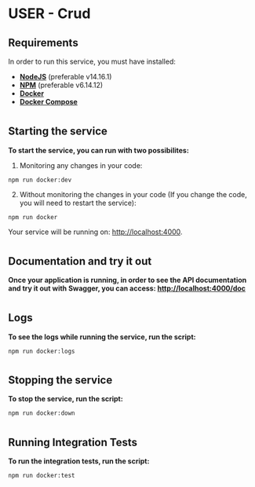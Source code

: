 # USER - Crud

## Requirements

In order to run this service, you must have installed:
  - [**NodeJS**](https://nodejs.org/en/download/) (preferable v14.16.1)
  - [**NPM**](https://nodejs.org/en/download/) (preferable v6.14.12)
  - [**Docker**](https://store.docker.com/search?type=edition&offering=community)
  - [**Docker Compose**](https://docs.docker.com/compose/install/)

#
## Starting the service

**To start the service, you can run with two possibilites:**

  1. Monitoring any changes in your code:

    npm run docker:dev

  2. Without monitoring the changes in your code (If you change the code, you will need to restart the service):

    npm run docker

Your service will be running on: [http://localhost:4000](http://localhost:4000).
#
## Documentation and try it out
**Once your application is running, in order to see the API documentation and try it out with Swagger, you can access: [http://localhost:4000/doc](http://localhost:4000/doc)** 
#
## Logs
**To see the logs while running the service, run the script:**

    npm run docker:logs
#
## Stopping the service
**To stop the service, run the script:**

    npm run docker:down
#
## Running Integration Tests
**To run the integration tests, run the script:**
    
    npm run docker:test
  
